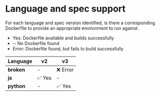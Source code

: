 
# Language and spec support

For each language and spec version identified, is there a corresponding Dockerfile to provide an appropriate environment to run against.
- Yes: Dockerfile available and builds successfully
- -: No Dockerfile found
- Error: Dockerfile found, but fails to build successfully

| Language   | v2     | v3       |
|------------|--------|----------|
| **broken** | -      | ❌ Error |
| **js**     | ✅ Yes | -        |
| **python** | -      | ✅ Yes   |
